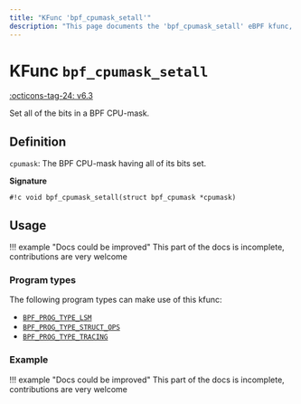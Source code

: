 ```yaml
---
title: "KFunc 'bpf_cpumask_setall'"
description: "This page documents the 'bpf_cpumask_setall' eBPF kfunc, including its definition, usage, program types that can use it, and examples."
---
```

# KFunc `bpf_cpumask_setall`

<!-- [FEATURE_TAG](bpf_cpumask_setall) -->
[:octicons-tag-24: v6.3](https://github.com/torvalds/linux/commit/516f4d3397c9e90f4da04f59986c856016269aa1)
<!-- [/FEATURE_TAG] -->

Set all of the bits in a BPF CPU-mask.

## Definition

`cpumask`: The BPF CPU-mask having all of its bits set.

**Signature**

<!-- [KFUNC_DEF] -->
`#!c void bpf_cpumask_setall(struct bpf_cpumask *cpumask)`
<!-- [/KFUNC_DEF] -->

## Usage

!!! example "Docs could be improved"
    This part of the docs is incomplete, contributions are very welcome

### Program types

The following program types can make use of this kfunc:

<!-- [KFUNC_PROG_REF] -->
- [`BPF_PROG_TYPE_LSM`](../program-type/BPF_PROG_TYPE_LSM.md)
- [`BPF_PROG_TYPE_STRUCT_OPS`](../program-type/BPF_PROG_TYPE_STRUCT_OPS.md)
- [`BPF_PROG_TYPE_TRACING`](../program-type/BPF_PROG_TYPE_TRACING.md)
<!-- [/KFUNC_PROG_REF] -->

### Example

!!! example "Docs could be improved"
    This part of the docs is incomplete, contributions are very welcome

